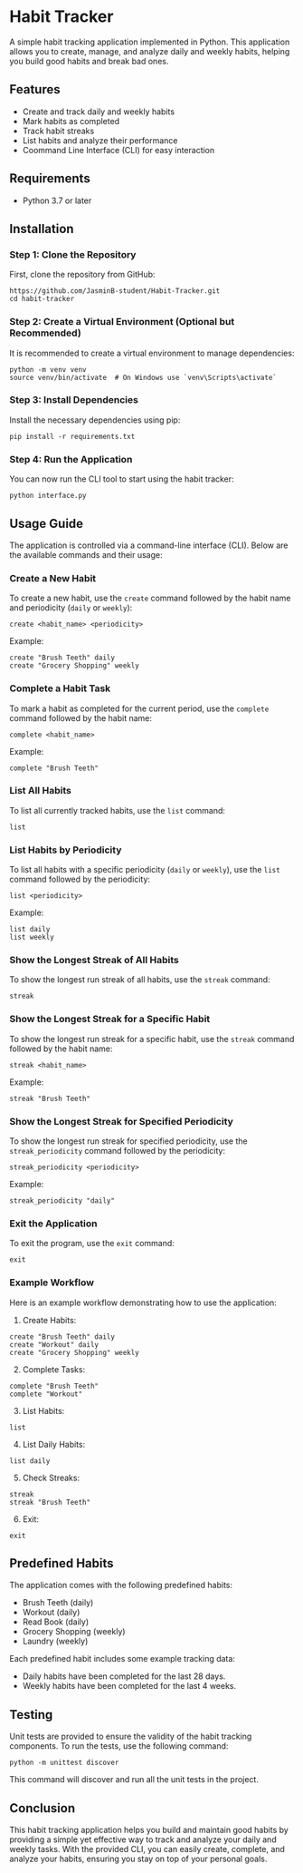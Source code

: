 # Habit Tracker

A simple habit tracking application implemented in Python. This application allows you to create, manage, and analyze daily and weekly habits, helping you build good habits and break bad ones.

## Features

   -  Create and track daily and weekly habits
   -  Mark habits as completed
   -  Track habit streaks
   -  List habits and analyze their performance
   -  Coommand Line Interface (CLI) for easy interaction

## Requirements

  -  Python 3.7 or later

## Installation

### Step 1: Clone the Repository

First, clone the repository from GitHub:
```
https://github.com/JasminB-student/Habit-Tracker.git
cd habit-tracker
```

### Step 2: Create a Virtual Environment (Optional but Recommended)

It is recommended to create a virtual environment to manage dependencies:
```
python -m venv venv
source venv/bin/activate  # On Windows use `venv\Scripts\activate`
```

### Step 3: Install Dependencies

Install the necessary dependencies using pip:
```
pip install -r requirements.txt
```

### Step 4: Run the Application

You can now run the CLI tool to start using the habit tracker:
```
python interface.py
```

## Usage Guide

The application is controlled via a command-line interface (CLI). Below are the available commands and their usage:

### Create a New Habit

To create a new habit, use the `create` command followed by the habit name and periodicity (`daily` or `weekly`): 
```
create <habit_name> <periodicity>
```

Example:
```
create "Brush Teeth" daily
create "Grocery Shopping" weekly
```

### Complete a Habit Task

To mark a habit as completed for the current period, use the `complete` command followed by the habit name: 
```
complete <habit_name>
```

Example:
```
complete "Brush Teeth"
```

### List All Habits

To list all currently tracked habits, use the `list` command: 
```
list
```

### List Habits by Periodicity

To list all habits with a specific periodicity (`daily` or `weekly`), use the `list` command followed by the periodicity: 
```
list <periodicity>
```

Example:
```
list daily
list weekly
```

### Show the Longest Streak of All Habits

To show the longest run streak of all habits, use the `streak` command: 
```
streak
```

### Show the Longest Streak for a Specific Habit

To show the longest run streak for a specific habit, use the `streak` command followed by the habit name: 
```
streak <habit_name>
```

Example:
```
streak "Brush Teeth"
```

### Show the Longest Streak for Specified Periodicity

To show the longest run streak for specified periodicity, use the `streak_periodicity` command followed by the periodicity: 
```
streak_periodicity <periodicity>
```

Example:
```
streak_periodicity "daily"
```

### Exit the Application

To exit the program, use the `exit` command: 
```
exit
```

### Example Workflow

Here is an example workflow demonstrating how to use the application:

1. Create Habits:
```
create "Brush Teeth" daily
create "Workout" daily
create "Grocery Shopping" weekly
```
2. Complete Tasks:
```
complete "Brush Teeth"
complete "Workout"
```
3. List Habits:
```
list
```
4. List Daily Habits:
```
list daily
```
5. Check Streaks:
```
streak
streak "Brush Teeth"
```
6. Exit:
```
exit
```

## Predefined Habits

The application comes with the following predefined habits:

   - Brush Teeth (daily)
   - Workout (daily)
   - Read Book (daily)
   - Grocery Shopping (weekly)
   - Laundry (weekly)

Each predefined habit includes some example tracking data:

   - Daily habits have been completed for the last 28 days.
   - Weekly habits have been completed for the last 4 weeks.
 
## Testing

Unit tests are provided to ensure the validity of the habit tracking components. To run the tests, use the following command: 
```
python -m unittest discover
```

This command will discover and run all the unit tests in the project.

## Conclusion

This habit tracking application helps you build and maintain good habits by providing a simple yet effective way to track and analyze your daily and weekly tasks. With the provided CLI, you can easily create, complete, and analyze your habits, ensuring you stay on top of your personal goals.
